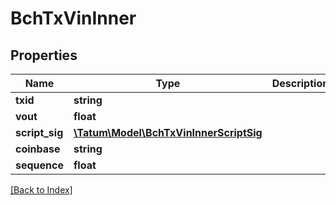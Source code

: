 # BchTxVinInner

## Properties

Name | Type | Description | Notes
------------ | ------------- | ------------- | -------------
**txid** | **string** |  | [optional]
**vout** | **float** |  | [optional]
**script_sig** | [**\Tatum\Model\BchTxVinInnerScriptSig**](BchTxVinInnerScriptSig.md) |  | [optional]
**coinbase** | **string** |  | [optional]
**sequence** | **float** |  | [optional]

[[Back to Index]](../index.md)
